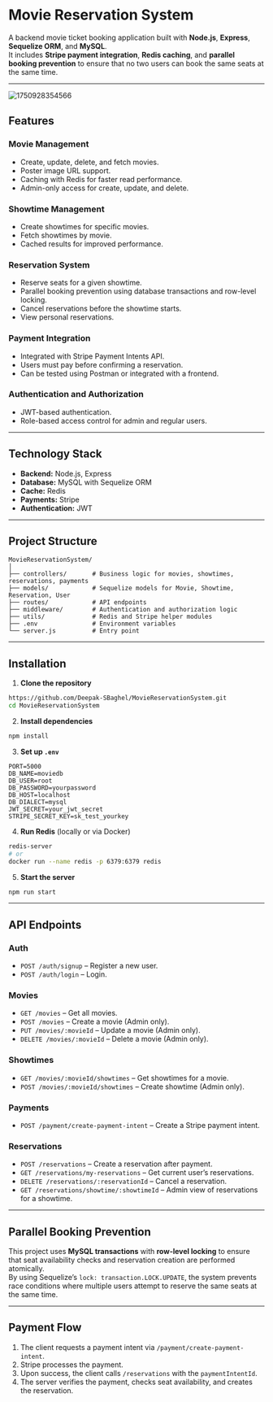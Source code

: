 # Movie Reservation System

A backend movie ticket booking application built with **Node.js**, **Express**, **Sequelize ORM**, and **MySQL**.  
It includes **Stripe payment integration**, **Redis caching**, and **parallel booking prevention** to ensure that no two users can book the same seats at the same time.

---
![1750928354566](https://github.com/user-attachments/assets/ed3e7c92-61df-4a76-bcab-32207008eb41)


## Features

### Movie Management
- Create, update, delete, and fetch movies.
- Poster image URL support.
- Caching with Redis for faster read performance.
- Admin-only access for create, update, and delete.

### Showtime Management
- Create showtimes for specific movies.
- Fetch showtimes by movie.
- Cached results for improved performance.

### Reservation System
- Reserve seats for a given showtime.
- Parallel booking prevention using database transactions and row-level locking.
- Cancel reservations before the showtime starts.
- View personal reservations.

### Payment Integration
- Integrated with Stripe Payment Intents API.
- Users must pay before confirming a reservation.
- Can be tested using Postman or integrated with a frontend.

### Authentication and Authorization
- JWT-based authentication.
- Role-based access control for admin and regular users.

---

## Technology Stack

- **Backend:** Node.js, Express  
- **Database:** MySQL with Sequelize ORM  
- **Cache:** Redis  
- **Payments:** Stripe  
- **Authentication:** JWT  

---

## Project Structure

```
MovieReservationSystem/
│
├── controllers/       # Business logic for movies, showtimes, reservations, payments
├── models/            # Sequelize models for Movie, Showtime, Reservation, User
├── routes/            # API endpoints
├── middleware/        # Authentication and authorization logic
├── utils/             # Redis and Stripe helper modules
├── .env               # Environment variables
└── server.js          # Entry point
```

---

## Installation

1. **Clone the repository**
```bash
https://github.com/Deepak-SBaghel/MovieReservationSystem.git
cd MovieReservationSystem
```

2. **Install dependencies**
```bash
npm install
```

3. **Set up `.env`**
```
PORT=5000
DB_NAME=moviedb
DB_USER=root
DB_PASSWORD=yourpassword
DB_HOST=localhost
DB_DIALECT=mysql
JWT_SECRET=your_jwt_secret
STRIPE_SECRET_KEY=sk_test_yourkey
```

4. **Run Redis** (locally or via Docker)
```bash
redis-server
# or
docker run --name redis -p 6379:6379 redis
```

5. **Start the server**
```bash
npm run start
```

---

## API Endpoints

### Auth
- `POST /auth/signup` – Register a new user.
- `POST /auth/login` – Login.

### Movies
- `GET /movies` – Get all movies.
- `POST /movies` – Create a movie (Admin only).
- `PUT /movies/:movieId` – Update a movie (Admin only).
- `DELETE /movies/:movieId` – Delete a movie (Admin only).

### Showtimes
- `GET /movies/:movieId/showtimes` – Get showtimes for a movie.
- `POST /movies/:movieId/showtimes` – Create showtime (Admin only).

### Payments
- `POST /payment/create-payment-intent` – Create a Stripe payment intent.

### Reservations
- `POST /reservations` – Create a reservation after payment.
- `GET /reservations/my-reservations` – Get current user’s reservations.
- `DELETE /reservations/:reservationId` – Cancel a reservation.
- `GET /reservations/showtime/:showtimeId` – Admin view of reservations for a showtime.

---

## Parallel Booking Prevention

This project uses **MySQL transactions** with **row-level locking** to ensure that seat availability checks and reservation creation are performed atomically.  
By using Sequelize’s `lock: transaction.LOCK.UPDATE`, the system prevents race conditions where multiple users attempt to reserve the same seats at the same time.

---

## Payment Flow

1. The client requests a payment intent via `/payment/create-payment-intent`.
2. Stripe processes the payment.
3. Upon success, the client calls `/reservations` with the `paymentIntentId`.
4. The server verifies the payment, checks seat availability, and creates the reservation.
